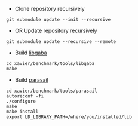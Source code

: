 * Clone repository recursively
```
git submodule update --init --recursive
```
* OR Update repository recursively
```
git submodule update --recursive --remote
```
* Build [libgaba](https://github.com/ocxtal/libgaba)
```
cd xavier/benchmark/tools/libgaba
make
```
* Build [parasail](https://github.com/jeffdaily/parasail#compiling-and-installing)
```
cd xavier/benchmark/tools/parasail
autoreconf -fi
./configure
make 
make install
export LD_LIBRARY_PATH=/where/you/installed/lib
```
